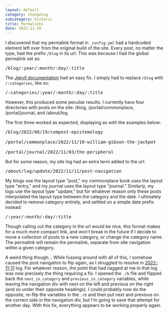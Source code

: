 ```yaml
---
layout: default
category: changelog
subcategory: historic
title: Permalinks
date: 2022-11-20
---
```


I discovered that my permalink format in <code>_config.yml</code> had a hardcoded element left over from the original build of the site. Every post, no matter the type, had the prefix <code>/blog</code> in its url. This was because I had the global permalink set as:

<pre>/blog/:year/:month/:day/:title</pre>

The [Jekyll documentation](https://jekyllrb.com/docs/permalinks/) had an easy fix. I simply had to replace <code>/blog</code> with <code>/:categories</code>, like so:

<pre>/:categories/:year/:month/:day/:title</pre>

However, this produced some peculiar results. I currently have four directories with posts on the site: /blog, /portal/commonplace, /portal/journal, and /about/log.

The first three worked as expected, displaying as with the examples below:

<pre>/blog/2022/06/19/compost-epistemology
<br>/portal/commonplace/2022/11/10-william-gibson-the-jackpot
<br>/portal/journal/2022/11/03/the-peripheral</pre>

But for some reason, my site log had an extra term added to the url:

<pre>/about/log/update/2022/11/11/post-navigation</pre>

My blogs use the layout type "post," my commonplace book uses the layout type "entry," and my journal uses the layout type "journal." Similarly, my logs use the layout type "update," but for whatever reason only these posts interpolated the layout type between the category and the date. I ultimately decided to remove category entirely, and settled on a simple date prefix instead:

<pre>/:year/:month/:day/:title</pre>

Though calling out the category in the url would be nice, this format makes for a much more compact link, and won't break in the future if I decide to move a collection of posts to a new category, or change the category name. The permalink will remain the permalink, separate from site navigation within a given category.

A weird thing though... While fussing around with all of this, I somehow caused the post navigation to flip again, as I struggled to resolve in [2022-11-11](/2022/11/11/post-navigation) log. For whatever reason, the point that had nagged at me in that log was now precisely the thing requiring a fix. I opened the <code>.rb</code> file and flipped back the <code>next_in_category</code> and <code>previous_in_category</code> variables, while leaving the navigation div with next on the left and previous on the right (and so under their opposite headings). I could probably now do the opposite, re-flip the variables in the <code>.rb</code> and then put next and previous on the correct side in the navigation div, but I'm going to save that attempt for another day. With this fix, everything appears to be working properly again.
